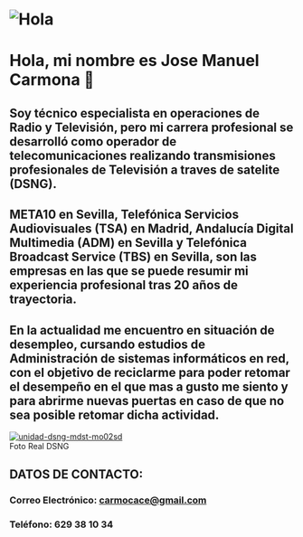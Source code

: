 # ![Hola](https://st3.depositphotos.com/12039412/16701/i/450/depositphotos_167016454-stock-photo-laptop.jpg) 
# Hola, mi nombre es Jose Manuel Carmona 👋

## Soy técnico especialista en operaciones de Radio y Televisión, pero mi carrera profesional se desarrolló como operador de telecomunicaciones realizando transmisiones profesionales de Televisión a traves de satelite (DSNG).
## META10 en Sevilla, Telefónica Servicios Audiovisuales (TSA) en Madrid, Andalucía Digital Multimedia (ADM) en Sevilla y Telefónica Broadcast Service (TBS) en Sevilla, son las empresas en las que se puede resumir mi experiencia profesional tras 20 años de trayectoria.
## En la actualidad me encuentro en situación de desempleo, cursando estudios de Administración de sistemas informáticos en red, con el objetivo de reciclarme para poder retomar el desempeño en el que mas a gusto me siento y para abrirme nuevas puertas en caso de que no sea posible retomar dicha actividad.
<a href="https://postimages.org/" target="_blank"><img src="https://i.postimg.cc/rmnwFfsj/unidad-dsng-mdst-mo02sd.jpg" alt="unidad-dsng-mdst-mo02sd"/></a>  
Foto Real DSNG
</br>
## DATOS DE CONTACTO:

### Correo Electrónico: carmocace@gmail.com
### Teléfono: 629 38 10 34
